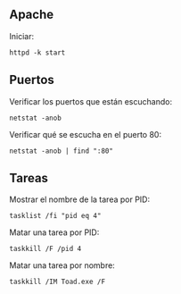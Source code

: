 ## Apache
Iniciar:
```
httpd -k start
```

## Puertos
Verificar los puertos que están escuchando:
```
netstat -anob
```

Verificar qué se escucha en el puerto 80:
```
netstat -anob | find ":80"
```

## Tareas
Mostrar el nombre de la tarea por PID:
```
tasklist /fi "pid eq 4"
```

Matar una tarea por PID:
```
taskkill /F /pid 4
```

Matar una tarea por nombre:
```
taskkill /IM Toad.exe /F
```
